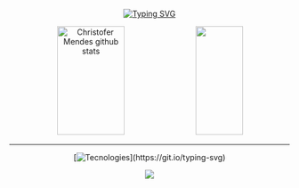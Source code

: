 <div align="center">
  
  [![Typing SVG](https://readme-typing-svg.herokuapp.com?font=Fira+Code&pause=1000&color=EB6F92&repeat=false&width=435&lines=Hello%2C+my+name+is+Christofer+Mendes;I'm+a+frontend+and+backend+developer)](https://git.io/typing-svg)
  
</div>


<div align="center">  
  <img width="49%" height="195px" src="https://github-readme-stats.vercel.app/api?username=ChristoferMendes&show_icons=true&count_private=true&hide_border=true&title_color=00bfbf&icon_color=eb6f92&text_color=c9d1d9&bg_color=0d1117" alt="Christofer Mendes github stats" /> 
  <img width="41%" height="195px" src="https://github-readme-stats.vercel.app/api/top-langs/?username=ChristoferMendes&layout=compact&count_private=true&hide_border=true&title_color=00bfbf&text_color=00bfbf&bg_color=0d1117" />
</div>
  
<hr />  
<div align="center">
  
[![Tecnologies](https://readme-typing-svg.herokuapp.com?font=Fira+Code&size=26&pause=1000&color=00BFBF&center=true&vCenter=true&repeat=false&width=435&lines=Technologies!)](https://git.io/typing-svg)

  <div align="center">
    <img src="https://skillicons.dev/icons?i=javascript,typescript,nodejs,docker,nestjs,graphql,jest,prisma,vite,react,redux,nextjs,tailwind,styledcomponents,sass,vim,vscode,php,laravel,redis,linux,bash,regex,mysql,postgres,mongo,postman" />
  </div>
  
</div>
